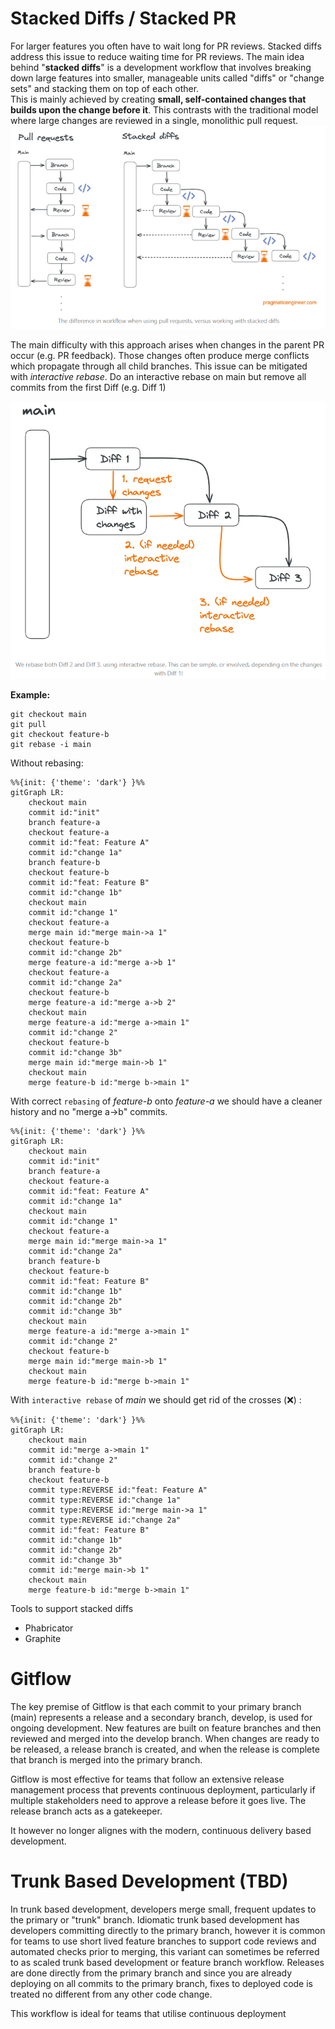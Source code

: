 # Stacked Diffs / Stacked PR

For larger features you often have to wait long for PR reviews. Stacked diffs address this issue to reduce waiting time for PR reviews.
The main idea behind "**stacked diffs**" is a development workflow that involves breaking down large features into smaller, manageable units called "diffs" or "change sets" and stacking them on top of each other.  
This is mainly achieved by creating **small, self-contained changes that builds upon the change before it**. This contrasts with the traditional model where large changes are reviewed in a single, monolithic pull request.
 ![](../assets/stacked-diffs.png)

The main difficulty with this approach arises when changes in the parent PR occur (e.g. PR feedback). Those changes often produce merge conflicts which propagate through all child branches. This issue can be mitigated with *interactive rebase*.
Do an interactive rebase on main but remove all commits from the first Diff (e.g. Diff 1)

![](../assets/stacked-diffs-rebase.png)

**Example:**
```git
git checkout main
git pull
git checkout feature-b
git rebase -i main
```

Without rebasing:
```mermaid
%%{init: {'theme': 'dark'} }%%
gitGraph LR:
	checkout main
	commit id:"init"
	branch feature-a
	checkout feature-a
	commit id:"feat: Feature A"
	commit id:"change 1a"
	branch feature-b
	checkout feature-b
	commit id:"feat: Feature B"
	commit id:"change 1b"
	checkout main
	commit id:"change 1"
	checkout feature-a
	merge main id:"merge main->a 1"
	checkout feature-b
	commit id:"change 2b"
	merge feature-a id:"merge a->b 1"
	checkout feature-a
	commit id:"change 2a"
	checkout feature-b
	merge feature-a id:"merge a->b 2"
	checkout main
	merge feature-a id:"merge a->main 1"
	commit id:"change 2"
	checkout feature-b
	commit id:"change 3b"
	merge main id:"merge main->b 1"
	checkout main
	merge feature-b id:"merge b->main 1"
```
With correct `rebasing` of *feature-b*  onto *feature-a*  we should have a cleaner history and no "merge a->b" commits.
```mermaid
%%{init: {'theme': 'dark'} }%%
gitGraph LR:
	checkout main
	commit id:"init"
	branch feature-a
	checkout feature-a
	commit id:"feat: Feature A"
	commit id:"change 1a"
	checkout main
	commit id:"change 1"
	checkout feature-a
	merge main id:"merge main->a 1"
	commit id:"change 2a"
	branch feature-b
	checkout feature-b
	commit id:"feat: Feature B"
	commit id:"change 1b"
	commit id:"change 2b"
	commit id:"change 3b"
	checkout main
	merge feature-a id:"merge a->main 1"
	commit id:"change 2"
	checkout feature-b
	merge main id:"merge main->b 1"
	checkout main
	merge feature-b id:"merge b->main 1"
```
With `interactive rebase` of *main*  we  should get rid of the crosses (❌) :
```mermaid
%%{init: {'theme': 'dark'} }%%
gitGraph LR:
	checkout main
	commit id:"merge a->main 1"
	commit id:"change 2"
	branch feature-b
	checkout feature-b
	commit type:REVERSE id:"feat: Feature A"
	commit type:REVERSE id:"change 1a"
	commit type:REVERSE id:"merge main->a 1"
	commit type:REVERSE id:"change 2a"
	commit id:"feat: Feature B"
	commit id:"change 1b"
	commit id:"change 2b"
	commit id:"change 3b"
	commit id:"merge main->b 1"
	checkout main
	merge feature-b id:"merge b->main 1"
```

Tools to support stacked diffs

- Phabricator
- Graphite
# Gitflow

The key premise of Gitflow is that each commit to your primary branch (main) represents a release and a secondary branch, develop, is used for ongoing development. New features are built on feature branches and then reviewed and merged into the develop branch. When changes are ready to be released, a release branch is created, and when the release is complete that branch is merged into the primary branch.

Gitflow is most effective for teams that follow an extensive release management process that prevents continuous deployment, particularly if multiple stakeholders need to approve a release before it goes live. The release branch acts as a gatekeeper.

It however no longer alignes with the modern, continuous delivery based development.

# Trunk Based Development (TBD)

In trunk based development, developers merge small, frequent updates to the primary or "trunk" branch. Idiomatic trunk based development has developers committing directly to the primary branch, however it is common for teams to use short lived feature branches to support code reviews and automated checks prior to merging, this variant can sometimes be referred to as scaled trunk based development or feature branch workflow. Releases are done directly from the primary branch and since you are already deploying on all commits to the primary branch, fixes to deployed code is treated no different from any other code change.

This workflow is ideal for teams that utilise continuous deployment